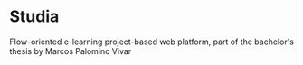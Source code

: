 # Studia
 Flow-oriented e-learning project-based web platform, part of the bachelor's thesis by Marcos Palomino Vivar

